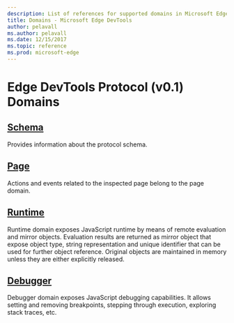 ```yaml
---
description: List of references for supported domains in Microsoft Edge DevTools.
title: Domains - Microsoft Edge DevTools
author: pelavall
ms.author: pelavall
ms.date: 12/15/2017
ms.topic: reference
ms.prod: microsoft-edge
---
```

# Edge DevTools Protocol (v0.1) Domains
## [Schema](schema.md)
Provides information about the protocol schema.
## [Page](page.md)
Actions and events related to the inspected page belong to the page domain.
## [Runtime](runtime.md)
Runtime domain exposes JavaScript runtime by means of remote evaluation and mirror objects. Evaluation results are returned as mirror object that expose object type, string representation and unique identifier that can be used for further object reference. Original objects are maintained in memory unless they are either explicitly released.
## [Debugger](debugger.md)
Debugger domain exposes JavaScript debugging capabilities. It allows setting and removing breakpoints, stepping through execution, exploring stack traces, etc.